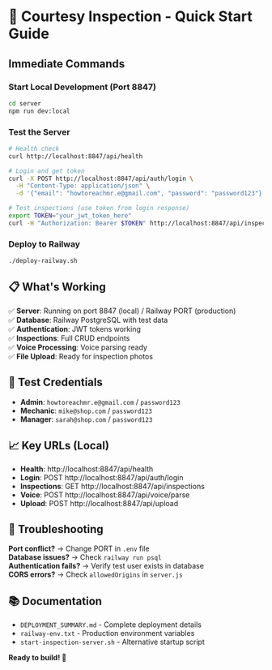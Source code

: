 # 🚀 Courtesy Inspection - Quick Start Guide

## Immediate Commands

### Start Local Development (Port 8847)
```bash
cd server
npm run dev:local
```

### Test the Server
```bash
# Health check
curl http://localhost:8847/api/health

# Login and get token
curl -X POST http://localhost:8847/api/auth/login \
  -H "Content-Type: application/json" \
  -d '{"email": "howtoreachmr.e@gmail.com", "password": "password123"}'

# Test inspections (use token from login response)
export TOKEN="your_jwt_token_here"
curl -H "Authorization: Bearer $TOKEN" http://localhost:8847/api/inspections
```

### Deploy to Railway
```bash
./deploy-railway.sh
```

## 📋 What's Working

✅ **Server**: Running on port 8847 (local) / Railway PORT (production)  
✅ **Database**: Railway PostgreSQL with test data  
✅ **Authentication**: JWT tokens working  
✅ **Inspections**: Full CRUD endpoints  
✅ **Voice Processing**: Voice parsing ready  
✅ **File Upload**: Ready for inspection photos  

## 🔑 Test Credentials

- **Admin**: `howtoreachmr.e@gmail.com` / `password123`
- **Mechanic**: `mike@shop.com` / `password123`
- **Manager**: `sarah@shop.com` / `password123`

## 📈 Key URLs (Local)

- **Health**: http://localhost:8847/api/health
- **Login**: POST http://localhost:8847/api/auth/login
- **Inspections**: GET http://localhost:8847/api/inspections
- **Voice**: POST http://localhost:8847/api/voice/parse
- **Upload**: POST http://localhost:8847/api/upload

## 🛟 Troubleshooting

**Port conflict?** → Change PORT in `.env` file  
**Database issues?** → Check `railway run psql`  
**Authentication fails?** → Verify test user exists in database  
**CORS errors?** → Check `allowedOrigins` in `server.js`

## 📚 Documentation

- `DEPLOYMENT_SUMMARY.md` - Complete deployment details
- `railway-env.txt` - Production environment variables
- `start-inspection-server.sh` - Alternative startup script

**Ready to build! 🎯**